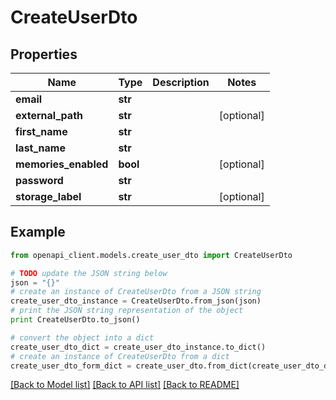 # CreateUserDto


## Properties
Name | Type | Description | Notes
------------ | ------------- | ------------- | -------------
**email** | **str** |  | 
**external_path** | **str** |  | [optional] 
**first_name** | **str** |  | 
**last_name** | **str** |  | 
**memories_enabled** | **bool** |  | [optional] 
**password** | **str** |  | 
**storage_label** | **str** |  | [optional] 

## Example

```python
from openapi_client.models.create_user_dto import CreateUserDto

# TODO update the JSON string below
json = "{}"
# create an instance of CreateUserDto from a JSON string
create_user_dto_instance = CreateUserDto.from_json(json)
# print the JSON string representation of the object
print CreateUserDto.to_json()

# convert the object into a dict
create_user_dto_dict = create_user_dto_instance.to_dict()
# create an instance of CreateUserDto from a dict
create_user_dto_form_dict = create_user_dto.from_dict(create_user_dto_dict)
```
[[Back to Model list]](../README.md#documentation-for-models) [[Back to API list]](../README.md#documentation-for-api-endpoints) [[Back to README]](../README.md)


